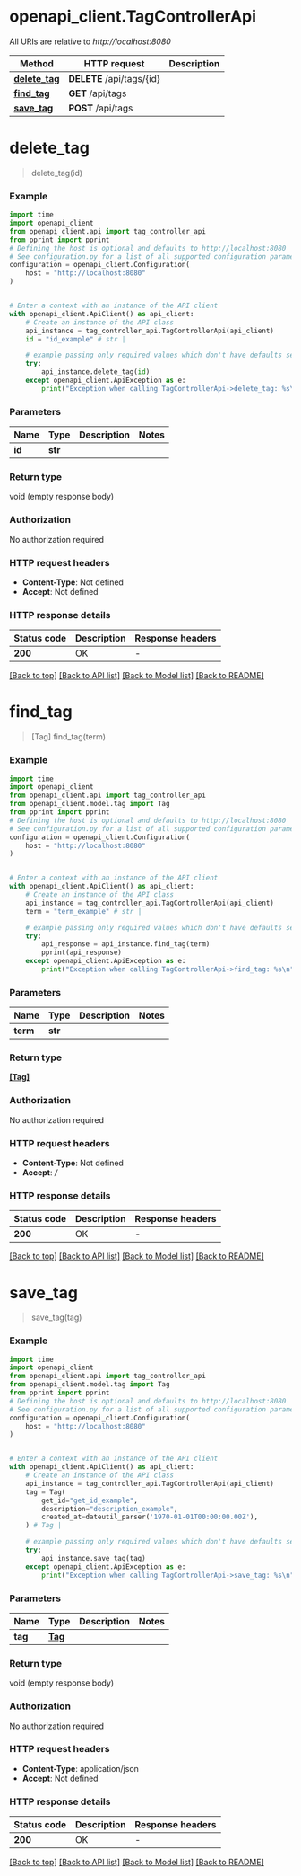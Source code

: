 # openapi_client.TagControllerApi

All URIs are relative to *http://localhost:8080*

Method | HTTP request | Description
------------- | ------------- | -------------
[**delete_tag**](TagControllerApi.md#delete_tag) | **DELETE** /api/tags/{id} | 
[**find_tag**](TagControllerApi.md#find_tag) | **GET** /api/tags | 
[**save_tag**](TagControllerApi.md#save_tag) | **POST** /api/tags | 


# **delete_tag**
> delete_tag(id)



### Example

```python
import time
import openapi_client
from openapi_client.api import tag_controller_api
from pprint import pprint
# Defining the host is optional and defaults to http://localhost:8080
# See configuration.py for a list of all supported configuration parameters.
configuration = openapi_client.Configuration(
    host = "http://localhost:8080"
)


# Enter a context with an instance of the API client
with openapi_client.ApiClient() as api_client:
    # Create an instance of the API class
    api_instance = tag_controller_api.TagControllerApi(api_client)
    id = "id_example" # str | 

    # example passing only required values which don't have defaults set
    try:
        api_instance.delete_tag(id)
    except openapi_client.ApiException as e:
        print("Exception when calling TagControllerApi->delete_tag: %s\n" % e)
```


### Parameters

Name | Type | Description  | Notes
------------- | ------------- | ------------- | -------------
 **id** | **str**|  |

### Return type

void (empty response body)

### Authorization

No authorization required

### HTTP request headers

 - **Content-Type**: Not defined
 - **Accept**: Not defined


### HTTP response details
| Status code | Description | Response headers |
|-------------|-------------|------------------|
**200** | OK |  -  |

[[Back to top]](#) [[Back to API list]](../README.md#documentation-for-api-endpoints) [[Back to Model list]](../README.md#documentation-for-models) [[Back to README]](../README.md)

# **find_tag**
> [Tag] find_tag(term)



### Example

```python
import time
import openapi_client
from openapi_client.api import tag_controller_api
from openapi_client.model.tag import Tag
from pprint import pprint
# Defining the host is optional and defaults to http://localhost:8080
# See configuration.py for a list of all supported configuration parameters.
configuration = openapi_client.Configuration(
    host = "http://localhost:8080"
)


# Enter a context with an instance of the API client
with openapi_client.ApiClient() as api_client:
    # Create an instance of the API class
    api_instance = tag_controller_api.TagControllerApi(api_client)
    term = "term_example" # str | 

    # example passing only required values which don't have defaults set
    try:
        api_response = api_instance.find_tag(term)
        pprint(api_response)
    except openapi_client.ApiException as e:
        print("Exception when calling TagControllerApi->find_tag: %s\n" % e)
```


### Parameters

Name | Type | Description  | Notes
------------- | ------------- | ------------- | -------------
 **term** | **str**|  |

### Return type

[**[Tag]**](Tag.md)

### Authorization

No authorization required

### HTTP request headers

 - **Content-Type**: Not defined
 - **Accept**: */*


### HTTP response details
| Status code | Description | Response headers |
|-------------|-------------|------------------|
**200** | OK |  -  |

[[Back to top]](#) [[Back to API list]](../README.md#documentation-for-api-endpoints) [[Back to Model list]](../README.md#documentation-for-models) [[Back to README]](../README.md)

# **save_tag**
> save_tag(tag)



### Example

```python
import time
import openapi_client
from openapi_client.api import tag_controller_api
from openapi_client.model.tag import Tag
from pprint import pprint
# Defining the host is optional and defaults to http://localhost:8080
# See configuration.py for a list of all supported configuration parameters.
configuration = openapi_client.Configuration(
    host = "http://localhost:8080"
)


# Enter a context with an instance of the API client
with openapi_client.ApiClient() as api_client:
    # Create an instance of the API class
    api_instance = tag_controller_api.TagControllerApi(api_client)
    tag = Tag(
        get_id="get_id_example",
        description="description_example",
        created_at=dateutil_parser('1970-01-01T00:00:00.00Z'),
    ) # Tag | 

    # example passing only required values which don't have defaults set
    try:
        api_instance.save_tag(tag)
    except openapi_client.ApiException as e:
        print("Exception when calling TagControllerApi->save_tag: %s\n" % e)
```


### Parameters

Name | Type | Description  | Notes
------------- | ------------- | ------------- | -------------
 **tag** | [**Tag**](Tag.md)|  |

### Return type

void (empty response body)

### Authorization

No authorization required

### HTTP request headers

 - **Content-Type**: application/json
 - **Accept**: Not defined


### HTTP response details
| Status code | Description | Response headers |
|-------------|-------------|------------------|
**200** | OK |  -  |

[[Back to top]](#) [[Back to API list]](../README.md#documentation-for-api-endpoints) [[Back to Model list]](../README.md#documentation-for-models) [[Back to README]](../README.md)

